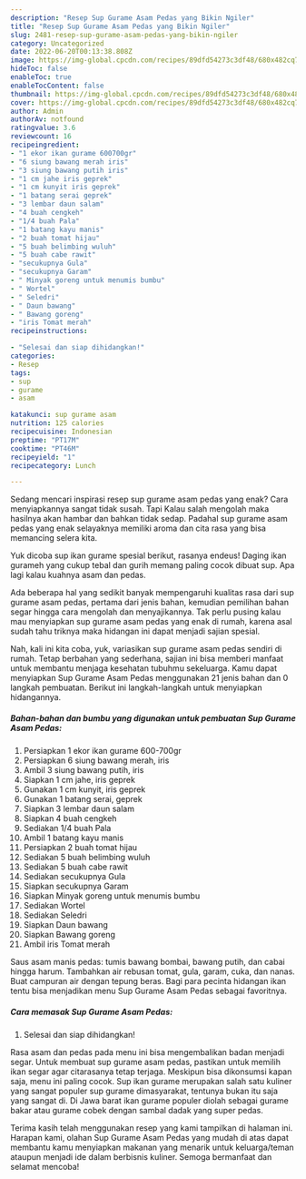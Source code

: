 ```yaml
---
description: "Resep Sup Gurame Asam Pedas yang Bikin Ngiler"
title: "Resep Sup Gurame Asam Pedas yang Bikin Ngiler"
slug: 2481-resep-sup-gurame-asam-pedas-yang-bikin-ngiler
category: Uncategorized
date: 2022-06-20T00:13:38.808Z
image: https://img-global.cpcdn.com/recipes/89dfd54273c3df48/680x482cq70/sup-gurame-asam-pedas-foto-resep-utama.jpg
hideToc: false
enableToc: true
enableTocContent: false
thumbnail: https://img-global.cpcdn.com/recipes/89dfd54273c3df48/680x482cq70/sup-gurame-asam-pedas-foto-resep-utama.jpg
cover: https://img-global.cpcdn.com/recipes/89dfd54273c3df48/680x482cq70/sup-gurame-asam-pedas-foto-resep-utama.jpg
author: Admin
authorAv: notfound
ratingvalue: 3.6
reviewcount: 16
recipeingredient:
- "1 ekor ikan gurame 600700gr"
- "6 siung bawang merah iris"
- "3 siung bawang putih iris"
- "1 cm jahe iris geprek"
- "1 cm kunyit iris geprek"
- "1 batang serai geprek"
- "3 lembar daun salam"
- "4 buah cengkeh"
- "1/4 buah Pala"
- "1 batang kayu manis"
- "2 buah tomat hijau"
- "5 buah belimbing wuluh"
- "5 buah cabe rawit"
- "secukupnya Gula"
- "secukupnya Garam"
- " Minyak goreng untuk menumis bumbu"
- " Wortel"
- " Seledri"
- " Daun bawang"
- " Bawang goreng"
- "iris Tomat merah"
recipeinstructions:

- "Selesai dan siap dihidangkan!"
categories:
- Resep
tags:
- sup
- gurame
- asam

katakunci: sup gurame asam 
nutrition: 125 calories
recipecuisine: Indonesian
preptime: "PT17M"
cooktime: "PT46M"
recipeyield: "1"
recipecategory: Lunch

---
```



Sedang mencari inspirasi resep sup gurame asam pedas yang enak? Cara menyiapkannya sangat tidak susah. Tapi Kalau salah mengolah maka hasilnya akan hambar dan bahkan tidak sedap. Padahal sup gurame asam pedas yang enak selayaknya memiliki aroma dan cita rasa yang bisa memancing selera kita.


Yuk dicoba sup ikan gurame spesial berikut, rasanya endeus! Daging ikan gurameh yang cukup tebal dan gurih memang paling cocok dibuat sup. Apa lagi kalau kuahnya asam dan pedas.

Ada beberapa hal yang sedikit banyak mempengaruhi kualitas rasa dari sup gurame asam pedas, pertama dari jenis bahan, kemudian pemilihan bahan segar hingga cara mengolah dan menyajikannya. Tak perlu pusing kalau mau menyiapkan sup gurame asam pedas yang enak di rumah, karena asal sudah tahu triknya maka hidangan ini dapat menjadi sajian spesial.


Nah, kali ini kita coba, yuk, variasikan sup gurame asam pedas sendiri di rumah. Tetap berbahan yang sederhana, sajian ini bisa memberi manfaat untuk membantu menjaga kesehatan tubuhmu sekeluarga. Kamu dapat menyiapkan Sup Gurame Asam Pedas menggunakan 21 jenis bahan dan 0 langkah pembuatan. Berikut ini langkah-langkah untuk menyiapkan hidangannya.

<!--inarticleads1-->

##### Bahan-bahan dan bumbu yang digunakan untuk pembuatan Sup Gurame Asam Pedas:

1. Persiapkan 1 ekor ikan gurame 600-700gr
1. Persiapkan 6 siung bawang merah, iris
1. Ambil 3 siung bawang putih, iris
1. Siapkan 1 cm jahe, iris geprek
1. Gunakan 1 cm kunyit, iris geprek
1. Gunakan 1 batang serai, geprek
1. Siapkan 3 lembar daun salam
1. Siapkan 4 buah cengkeh
1. Sediakan 1/4 buah Pala
1. Ambil 1 batang kayu manis
1. Persiapkan 2 buah tomat hijau
1. Sediakan 5 buah belimbing wuluh
1. Sediakan 5 buah cabe rawit
1. Sediakan secukupnya Gula
1. Siapkan secukupnya Garam
1. Siapkan  Minyak goreng untuk menumis bumbu
1. Sediakan  Wortel
1. Sediakan  Seledri
1. Siapkan  Daun bawang
1. Siapkan  Bawang goreng
1. Ambil iris Tomat merah


Saus asam manis pedas: tumis bawang bombai, bawang putih, dan cabai hingga harum. Tambahkan air rebusan tomat, gula, garam, cuka, dan nanas. Buat campuran air dengan tepung beras. Bagi para pecinta hidangan ikan tentu bisa menjadikan menu Sup Gurame Asam Pedas sebagai favoritnya. 

<!--inarticleads2-->

##### Cara memasak Sup Gurame Asam Pedas:


1. Selesai dan siap dihidangkan!

Rasa asam dan pedas pada menu ini bisa mengembalikan badan menjadi segar. Untuk membuat sup gurame asam pedas, pastikan untuk memilih ikan segar agar citarasanya tetap terjaga. Meskipun bisa dikonsumsi kapan saja, menu ini paling cocok. Sup ikan gurame merupakan salah satu kuliner yang sangat populer sup gurame dimasyarakat, tentunya bukan itu saja yang sangat di. Di Jawa barat ikan gurame populer diolah sebagai gurame bakar atau gurame cobek dengan sambal dadak yang super pedas. 

Terima kasih telah menggunakan resep yang kami tampilkan di halaman ini. Harapan kami, olahan Sup Gurame Asam Pedas yang mudah di atas dapat membantu kamu menyiapkan makanan yang menarik untuk keluarga/teman ataupun menjadi ide dalam berbisnis kuliner. Semoga bermanfaat dan selamat mencoba!
